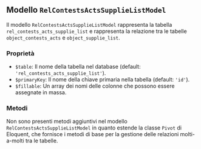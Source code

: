 ## Modello `RelContestsActsSupplieListModel`

Il modello `RelContestsActsSupplieListModel` rappresenta la tabella `rel_contests_acts_supplie_list` e rappresenta la relazione tra le tabelle `object_contests_acts` e `object_supplie_list`.

### Proprietà

* `$table`: Il nome della tabella nel database (default: `'rel_contests_acts_supplie_list'`).
* `$primaryKey`: Il nome della chiave primaria nella tabella (default: `'id'`).
* `$fillable`: Un array dei nomi delle colonne che possono essere assegnate in massa.

### Metodi

Non sono presenti metodi aggiuntivi nel modello `RelContestsActsSupplieListModel` in quanto estende la classe `Pivot` di Eloquent, che fornisce i metodi di base per la gestione delle relazioni molti-a-molti tra le tabelle.
